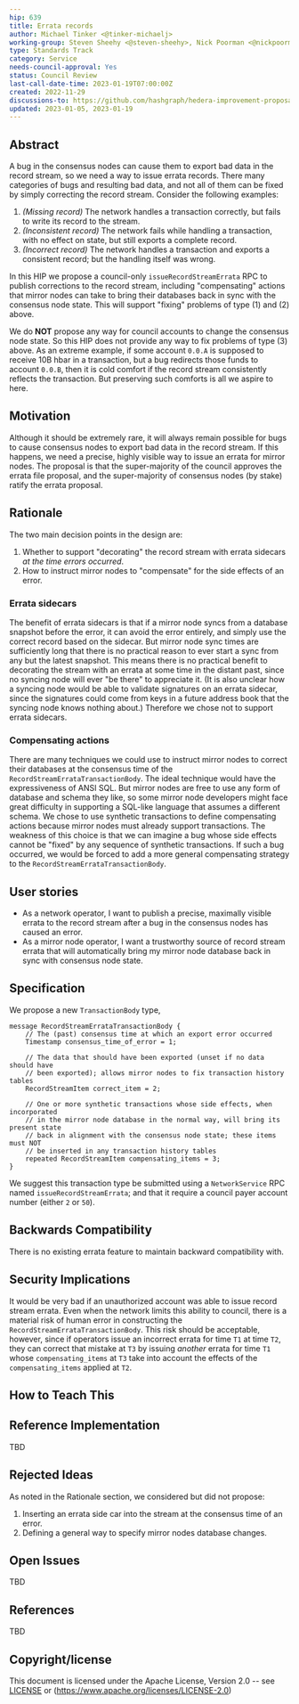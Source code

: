 ```yaml
---
hip: 639
title: Errata records
author: Michael Tinker <@tinker-michaelj>
working-group: Steven Sheehy <@steven-sheehy>, Nick Poorman <@nickpoorman>, Neeharika Sompalli <@Neeharika-Sompalli>, Xin Li <@xin-hedera>
type: Standards Track
category: Service
needs-council-approval: Yes
status: Council Review
last-call-date-time: 2023-01-19T07:00:00Z
created: 2022-11-29
discussions-to: https://github.com/hashgraph/hedera-improvement-proposal/discussions/634
updated: 2023-01-05, 2023-01-19
---
```


## Abstract

A bug in the consensus nodes can cause them to export bad data in the record stream, so we need a way 
to issue errata records. There many categories of bugs and resulting bad data, and not all of them can 
be fixed by simply correcting the record stream. Consider the following examples:
  1. _(Missing record)_ The network handles a transaction correctly, but fails to write its record to 
  the stream.
  2. _(Inconsistent record)_ The network fails while handling a transaction, with no effect on state, 
  but still exports a complete record.
  3. _(Incorrect record)_ The network handles a transaction and exports a consistent record; but the 
  handling itself was wrong.

In this HIP we propose a council-only `issueRecordStreamErrata` RPC to publish corrections to the record stream, 
including "compensating" actions that mirror nodes can take to bring their databases back in sync with the consensus 
node state. This will support "fixing" problems of type (1) and (2) above.

We do **NOT** propose any way for council accounts to change the consensus node state. So this HIP does
not provide any way to fix problems of type (3) above. As an extreme example, if some account `0.0.A` is
supposed to receive 10B hbar in a transaction, but a bug redirects those funds to account `0.0.B`, then it 
is cold comfort if the record stream consistently reflects the transaction. But preserving such comforts 
is all we aspire to here.

## Motivation

Although it should be extremely rare, it will always remain possible for bugs to cause consensus nodes to 
export bad data in the record stream. If this happens, we need a precise, highly visible way to issue an 
errata for mirror nodes. The proposal is that the super-majority of the council approves the errata file 
proposal, and the super-majority of consensus nodes (by stake) ratify the errata proposal.

## Rationale

The two main decision points in the design are:
  1. Whether to support "decorating" the record stream with errata sidecars _at the time errors occurred_.
  2. How to instruct mirror nodes to "compensate" for the side effects of an error.

### Errata sidecars

The benefit of errata sidecars is that if a mirror node syncs from a database snapshot before the error, 
it can avoid the error entirely, and simply use the correct record based on the sidecar. But mirror node 
sync times are sufficiently long that there is no practical reason to ever start a sync from any but the 
latest snapshot.  This means there is no practical benefit to decorating the stream with an errata at some 
time in the distant past, since no syncing node will ever "be there" to appreciate it. (It is also unclear 
how a syncing node would be able to validate signatures on an errata sidecar, since the signatures could 
come from keys in a future address book that the syncing node knows nothing about.) Therefore we chose not 
to support errata sidecars.

### Compensating actions

There are many techniques we could use to instruct mirror nodes to correct their databases at the consensus 
time of the `RecordStreamErrataTransactionBody`. The ideal technique would have the expressiveness of 
ANSI SQL. But mirror nodes are free to use any form of database and schema they like, so some mirror node 
developers might face great difficulty in supporting a SQL-like language that assumes a different schema.
We chose to use synthetic transactions to define compensating actions because mirror nodes must already
support transactions. The weakness of this choice is that we can imagine a bug whose side effects cannot
be "fixed" by any sequence of synthetic transactions. If such a bug occurred, we would be forced to add
a more general compensating strategy to the `RecordStreamErrataTransactionBody`.

## User stories

- As a network operator, I want to publish a precise, maximally visible errata to the record stream after 
a bug in the consensus nodes has caused an error.
- As a mirror node operator, I want a trustworthy source of record stream errata that will automatically
bring my mirror node database back in sync with consensus node state.
  
## Specification

We propose a new `TransactionBody` type,
```
message RecordStreamErrataTransactionBody {
    // The (past) consensus time at which an export error occurred
    Timestamp consensus_time_of_error = 1;

    // The data that should have been exported (unset if no data should have 
    // been exported); allows mirror nodes to fix transaction history tables
    RecordStreamItem correct_item = 2;

    // One or more synthetic transactions whose side effects, when incorporated
    // in the mirror node database in the normal way, will bring its present state
    // back in alignment with the consensus node state; these items must NOT
    // be inserted in any transaction history tables
    repeated RecordStreamItem compensating_items = 3;
}
```

We suggest this transaction type be submitted using a `NetworkService` RPC  named 
`issueRecordStreamErrata`; and that it require a council payer account number (either 
`2` or `50`). 


## Backwards Compatibility

There is no existing errata feature to maintain backward compatibility with.

## Security Implications

It would be very bad  if an unauthorized account was able to issue record stream errata. 
Even when the network limits this ability to council, there is a material risk 
of human error in constructing the `RecordStreamErrataTransactionBody`. This risk should 
be acceptable, however, since if operators issue an incorrect errata for time `T1` at 
time `T2`, they can correct that mistake at `T3` by issuing _another_ errata for time 
`T1` whose `compensating_items` at `T3` take into account the effects of the 
`compensating_items` applied at `T2`.

## How to Teach This


## Reference Implementation

TBD

## Rejected Ideas

As noted in the Rationale section, we considered but did not propose:
  1. Inserting an errata side car into the stream at the consensus time of an error.
  2. Defining a general way to specify mirror nodes database changes.

## Open Issues

TBD

## References

TBD

## Copyright/license

This document is licensed under the Apache License, Version 2.0 -- see [LICENSE](../LICENSE) or (https://www.apache.org/licenses/LICENSE-2.0)
